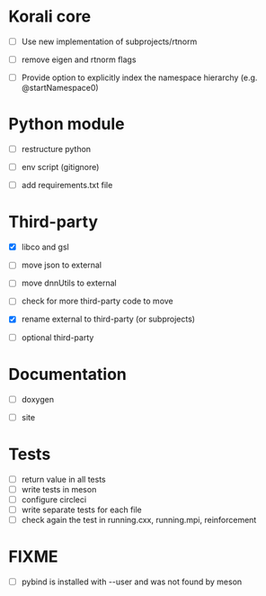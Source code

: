 # Korali core

* [ ] Use new implementation of subprojects/rtnorm
* [ ] remove eigen and rtnorm flags
* [ ] Provide option to explicitly index the namespace hierarchy (e.g.
  @startNamespace0)


# Python module

* [ ] restructure python
* [ ] env script (gitignore)
* [ ] add requirements.txt file


# Third-party

* [X] libco and gsl
* [ ] move json to external
* [ ] move dnnUtils to external
* [ ] check for more third-party code to move
* [X] rename external to third-party (or subprojects)
* [ ] optional third-party


# Documentation

* [ ] doxygen
* [ ] site


# Tests

* [ ] return value in all tests
* [ ] write tests in meson
* [ ] configure circleci
* [ ] write separate tests for each file
* [ ] check again the test in running.cxx, running.mpi, reinforcement

# FIXME

* [ ] pybind is installed with --user and was not found by meson

